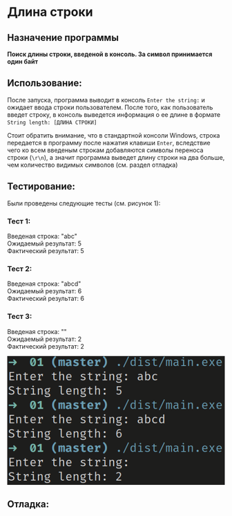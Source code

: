 # Длина строки

## Назначение программы

**Поиск длины строки, введеной в консоль. За символ принимается один байт**

## Использование:

После запуска, программа выводит в консоль `Enter the string:` и ожидает ввода строки пользователем.
После того, как пользователь введет строку, в консоль выведется информация о ее длине в формате `String length: [ДЛИНА СТРОКИ]`

Стоит обратить внимание, что в стандартной консоли Windows, строка передается в программу после нажатия клавиши `Enter`, вследствие чего ко всем введеным строкам добавляются символы переноса строки (`\r\n`), а значит программа выведет длину строки на два больше, чем количество видимых символов (см. раздел отладка)

## Тестирование:

Были проведены следующие тесты (см. рисунок 1):

### Тест 1:

Введеная строка: "abc"  
Ожидаемый результат: 5  
Фактический результат: 5

### Тест 2:

Введеная строка: "abcd"  
Ожидаемый результат: 6  
Фактический результат: 6

### Тест 3:

Введеная строка: ""  
Ожидаемый результат: 2  
Фактический результат: 2

![Рисунок 1 - Тестовые запуски программы](screenshots/01.png)

## Отладка:

<!--TODO:-->
